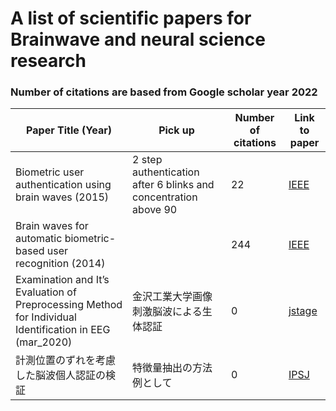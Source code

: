 # A list of scientific papers for Brainwave and neural science research
### Number of citations are based from Google scholar year 2022

| Paper Title (Year)                                                | Pick up | Number of citations | Link to paper                                                     |
| ----------------------------------------------------------------- | ----------- | ------------------- | ----------------------------------------------------------------- |
| Biometric user authentication using brain waves (2015)            | 2 step authentication after 6 blinks and concentration above 90 |         22          | [IEEE](https://ieeexplore.ieee.org/abstract/document/7824888)     |
| Brain waves for automatic biometric-based user recognition (2014) |             |        244          | [IEEE]()
|Examination and It’s Evaluation of Preprocessing Method for Individual Identification in EEG (mar_2020)     |金沢工業大学画像刺激脳波による生体認証|  0  |    [jstage](https://www.jstage.jst.go.jp/article/ipsjjip/28/0/28_239/_pdf/-char/en)   |
|計測位置のずれを考慮した脳波個人認証の検証     |特徴量抽出の方法例として|  0  |    [IPSJ](https://ipsj.ixsq.nii.ac.jp/ej/?action=repository_action_common_download&item_id=177436&item_no=1&attribute_id=1&file_no=1)   |